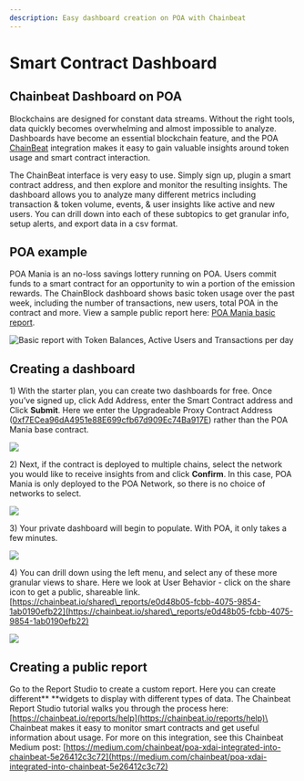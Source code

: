 ```yaml
---
description: Easy dashboard creation on POA with Chainbeat
---
```


# Smart Contract Dashboard

## Chainbeat Dashboard on POA

Blockchains are designed for constant data streams. Without the right tools, data quickly becomes overwhelming and almost impossible to analyze. Dashboards have become an essential blockchain feature, and the POA [ChainBeat](https://chainbeat.io) integration makes it easy to gain valuable insights around token usage and smart contract interaction.

The ChainBeat interface is very easy to use. Simply sign up, plugin a smart contract address, and then explore and monitor the resulting insights. The dashboard allows you to analyze many different metrics including transaction & token volume, events, & user insights like active and new users.  You can drill down into each of these subtopics to get granular info, setup alerts, and export data in a csv format.

## **POA example**

POA Mania is an no-loss savings lottery running on POA. Users commit funds to a smart contract for an opportunity to win a portion of the emission rewards.   The ChainBlock dashboard shows basic token usage over the past week, including the number of transactions, new users, total POA in the contract and more. View a sample public report here: [POA Mania basic report](https://chainbeat.io/reports/poa-mania-f88a047a-c407-47b9-93fd-c60c39531edd).

![Basic report with Token Balances, Active Users and Transactions per day](../.gitbook/assets/chainbeat-1.png)

## **Creating a dashboard**

1\) With the starter plan, you can create two dashboards for free. Once you’ve signed up, click Add Address, enter the Smart Contract address and Click **Submit**. Here we enter the Upgradeable Proxy Contract Address ([0xf7ECea96dA4951e88E699cfb67d909Ec74Ba917E](https://blockscout.com/poa/core/address/0xf7ECea96dA4951e88E699cfb67d909Ec74Ba917E/contracts)) rather than the POA Mania base contract.&#x20;

![](../.gitbook/assets/chainbeat-2.png)

2\) Next, if the contract is deployed to multiple chains, select the network you would like to receive insights from and click **Confirm**. In this case, POA Mania is only deployed to the POA Network, so there is no choice of networks to select.

![](../.gitbook/assets/chainbeat-3.png)

3\) Your private dashboard will begin to populate. With POA, it only takes a few minutes.

![](../.gitbook/assets/chainbeat-4.png)

4\) You can drill down using the left menu, and select any of these more granular views to share. Here we look at User Behavior - click on the share icon to get a public, shareable link. [https://chainbeat.io/shared\_reports/e0d48b05-fcbb-4075-9854-1ab0190efb22](https://chainbeat.io/shared\_reports/e0d48b05-fcbb-4075-9854-1ab0190efb22)

![](../.gitbook/assets/chainbeat5.png)

## **Creating a public report**

Go to the Report Studio to create a custom report. Here you can create different** **widgets to display with different types of data. The Chainbeat Report Studio tutorial walks you through the process here:  [https://chainbeat.io/reports/help](https://chainbeat.io/reports/help)\
\
Chainbeat makes it easy to monitor smart contracts and get useful information about usage. For more on this integration, see this Chainbeat Medium post: [https://medium.com/chainbeat/poa-xdai-integrated-into-chainbeat-5e26412c3c72](https://medium.com/chainbeat/poa-xdai-integrated-into-chainbeat-5e26412c3c72)
